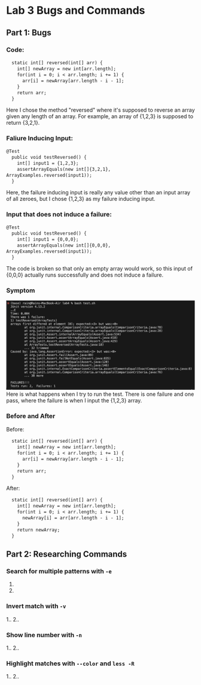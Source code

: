 # Lab 3 Bugs and Commands
## Part 1: Bugs
### Code:
```
  static int[] reversed(int[] arr) {
    int[] newArray = new int[arr.length];
    for(int i = 0; i < arr.length; i += 1) {
      arr[i] = newArray[arr.length - i - 1];
    }
    return arr;
  }
```
Here I chose the method "reversed" where it's supposed to reverse an array given any length of an array. For example, an array of {1,2,3} is supposed to return {3,2,1}.
### Faliure Inducing Input:
```
@Test
  public void testReversed() {
    int[] input1 = {1,2,3};
    assertArrayEquals(new int[]{3,2,1}, ArrayExamples.reversed(input1));
  }
```
Here, the failure inducing input is really any value other than an input array of all zeroes, but I chose {1,2,3} as my failure inducing input.
### Input that does not induce a failure:
```
@Test
  public void testReversed() {
    int[] input1 = {0,0,0};
    assertArrayEquals(new int[]{0,0,0}, ArrayExamples.reversed(input1));
  }
```
The code is broken so that only an empty array would work, so this input of {0,0,0} actually runs successfully and does not induce a failure.
### Symptom
![Symptom](images/symptoms-lab3.png)
Here is what happens when I try to run the test. There is one failure and one pass, where the failure is when I input the {1,2,3} array.
### Before and After
Before:
```
  static int[] reversed(int[] arr) {
    int[] newArray = new int[arr.length];
    for(int i = 0; i < arr.length; i += 1) {
      arr[i] = newArray[arr.length - i - 1];
    }
    return arr;
  }
```

After:
```
  static int[] reversed(int[] arr) {
    int[] newArray = new int[arr.length];
    for(int i = 0; i < arr.length; i += 1) {
      newArray[i] = arr[arr.length - i - 1];
    }
    return newArray;
  }
```
## Part 2: Researching Commands

### Search for multiple patterns with `-e`

  1. 
  2. 

### Invert match with `-v`

  1..
  2..

### Show line number with `-n`

  1..
  2..

### Highlight matches with `--color` and `less -R`

  1..
  2..



